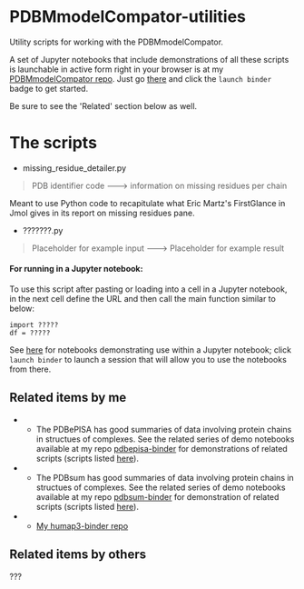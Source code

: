 # PDBMmodelCompator-utilities

Utility scripts for working with the PDBMmodelCompator.

A set of Jupyter notebooks that include demonstrations of all these scripts is launchable in active form right in your browser is at my [PDBMmodelCompator repo](https://github.com/fomightez/PDBMmodelCompator). Just go [there](https://github.com/fomightez/pdbepisa-binder) and click the `launch binder` badge to get started.

Be sure to see the 'Related' section below as well.


# The scripts

* missing_residue_detailer.py
> PDB identifier code ---> information on missing residues per chain

Meant to use Python code to recapitulate what Eric Martz's FirstGlance in Jmol gives in its report on missing residues pane.


* ???????.py
> Placeholder for example input ---> Placeholder for example result


#### For running in a Jupyter notebook:

To use this script after pasting or loading into a cell in a Jupyter notebook, in the next cell define the URL and then call the main function similar to below:
```
import ?????
df = ?????
```
See [here](https://github.com/fomightez/PDBMmodelCompator) for notebooks demonstrating use within a Jupyter notebook; click `launch binder` to launch a session that will allow you to use the notebooks from there.


Related items by me
-------------------

- - The PDBePISA has good summaries of data involving protein chains in structues of complexes. See the related series of demo notebooks available at my repo [pdbepisa-binder](https://github.com/fomightez/pdbepisa-binder) for demonstrations of related scripts (scripts listed [here](https://github.com/fomightez/structurework/tree/master/pdbepisa-utilities)).
- - The PDBsum has good summaries of data involving protein chains in structues of complexes. See the related series of demo notebooks available at my repo [pdbsum-binder](https://github.com/fomightez/pdbsum-binder) for demonstration of related scripts (scripts listed [here](https://github.com/fomightez/structurework/tree/master/pdbsum-utilities)).
- - [My humap3-binder repo](https://github.com/fomightez/humap3-binder)

## Related items by others

???
